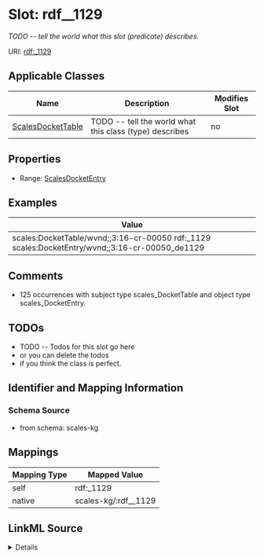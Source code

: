 

# Slot: rdf__1129


_TODO -- tell the world what this slot (predicate) describes._





URI: [rdf:_1129](http://www.w3.org/1999/02/22-rdf-syntax-ns#_1129)



<!-- no inheritance hierarchy -->





## Applicable Classes

| Name | Description | Modifies Slot |
| --- | --- | --- |
| [ScalesDocketTable](../classes/ScalesDocketTable.md) | TODO -- tell the world what this class (type) describes |  no  |







## Properties

* Range: [ScalesDocketEntry](../classes/ScalesDocketEntry.md)






## Examples

| Value |
| --- |
| scales:DocketTable/wvnd;;3:16-cr-00050 rdf:_1129 scales:DocketEntry/wvnd;;3:16-cr-00050_de1129 |

## Comments

* 125 occurrences with subject type scales_DocketTable and object type scales_DocketEntry.

## TODOs

* TODO -- Todos for this slot go here
* or you can delete the todos
* if you think the class is perfect.

## Identifier and Mapping Information







### Schema Source


* from schema: scales-kg




## Mappings

| Mapping Type | Mapped Value |
| ---  | ---  |
| self | rdf:_1129 |
| native | scales-kg/:rdf__1129 |




## LinkML Source

<details>
```yaml
name: rdf__1129
description: TODO -- tell the world what this slot (predicate) describes.
todos:
- TODO -- Todos for this slot go here
- or you can delete the todos
- if you think the class is perfect.
comments:
- 125 occurrences with subject type scales_DocketTable and object type scales_DocketEntry.
examples:
- value: scales:DocketTable/wvnd;;3:16-cr-00050 rdf:_1129 scales:DocketEntry/wvnd;;3:16-cr-00050_de1129
from_schema: scales-kg
rank: 1000
slot_uri: rdf:_1129
alias: rdf__1129
domain_of:
- scales_DocketTable
range: scales_DocketEntry

```
</details>